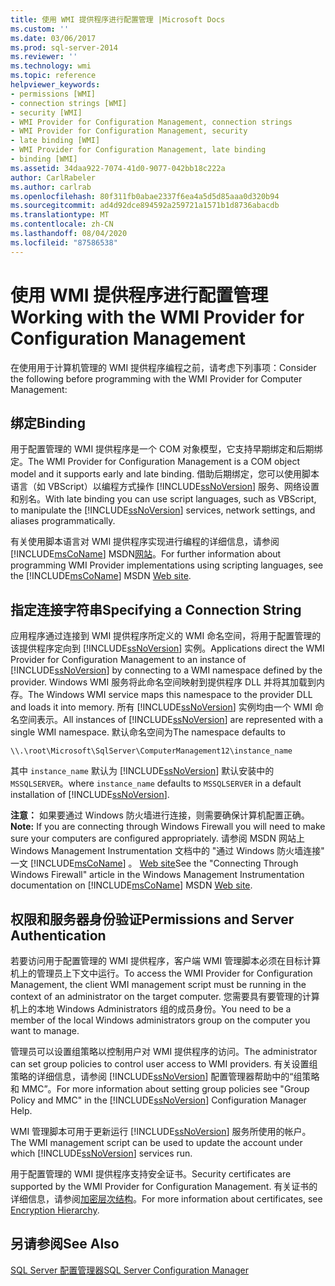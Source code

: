 ```yaml
---
title: 使用 WMI 提供程序进行配置管理 |Microsoft Docs
ms.custom: ''
ms.date: 03/06/2017
ms.prod: sql-server-2014
ms.reviewer: ''
ms.technology: wmi
ms.topic: reference
helpviewer_keywords:
- permissions [WMI]
- connection strings [WMI]
- security [WMI]
- WMI Provider for Configuration Management, connection strings
- WMI Provider for Configuration Management, security
- late binding [WMI]
- WMI Provider for Configuration Management, late binding
- binding [WMI]
ms.assetid: 34daa922-7074-41d0-9077-042bb18c222a
author: CarlRabeler
ms.author: carlrab
ms.openlocfilehash: 80f311fb0abae2337f6ea4a5d5d85aaa0d320b94
ms.sourcegitcommit: ad4d92dce894592a259721a1571b1d8736abacdb
ms.translationtype: MT
ms.contentlocale: zh-CN
ms.lasthandoff: 08/04/2020
ms.locfileid: "87586538"
---
```

# <a name="working-with-the-wmi-provider-for-configuration-management"></a><span data-ttu-id="e25c5-102">使用 WMI 提供程序进行配置管理</span><span class="sxs-lookup"><span data-stu-id="e25c5-102">Working with the WMI Provider for Configuration Management</span></span>
  <span data-ttu-id="e25c5-103">在使用用于计算机管理的 WMI 提供程序编程之前，请考虑下列事项：</span><span class="sxs-lookup"><span data-stu-id="e25c5-103">Consider the following before programming with the WMI Provider for Computer Management:</span></span>  
  
## <a name="binding"></a><span data-ttu-id="e25c5-104">绑定</span><span class="sxs-lookup"><span data-stu-id="e25c5-104">Binding</span></span>  
 <span data-ttu-id="e25c5-105">用于配置管理的 WMI 提供程序是一个 COM 对象模型，它支持早期绑定和后期绑定。</span><span class="sxs-lookup"><span data-stu-id="e25c5-105">The WMI Provider for Configuration Management is a COM object model and it supports early and late binding.</span></span> <span data-ttu-id="e25c5-106">借助后期绑定，您可以使用脚本语言（如 VBScript）以编程方式操作 [!INCLUDE[ssNoVersion](../../includes/ssnoversion-md.md)] 服务、网络设置和别名。</span><span class="sxs-lookup"><span data-stu-id="e25c5-106">With late binding you can use script languages, such as VBScript, to manipulate the [!INCLUDE[ssNoVersion](../../includes/ssnoversion-md.md)] services, network settings, and aliases programmatically.</span></span>  
  
 <span data-ttu-id="e25c5-107">有关使用脚本语言对 WMI 提供程序实现进行编程的详细信息，请参阅 [!INCLUDE[msCoName](../../includes/msconame-md.md)] MSDN[网站](https://go.microsoft.com/fwlink/?linkid=15426)。</span><span class="sxs-lookup"><span data-stu-id="e25c5-107">For further information about programming WMI Provider implementations using scripting languages, see the [!INCLUDE[msCoName](../../includes/msconame-md.md)] MSDN [Web site](https://go.microsoft.com/fwlink/?linkid=15426).</span></span>  
  
## <a name="specifying-a-connection-string"></a><span data-ttu-id="e25c5-108">指定连接字符串</span><span class="sxs-lookup"><span data-stu-id="e25c5-108">Specifying a Connection String</span></span>  
 <span data-ttu-id="e25c5-109">应用程序通过连接到 WMI 提供程序所定义的 WMI 命名空间，将用于配置管理的该提供程序定向到 [!INCLUDE[ssNoVersion](../../includes/ssnoversion-md.md)] 实例。</span><span class="sxs-lookup"><span data-stu-id="e25c5-109">Applications direct the WMI Provider for Configuration Management to an instance of [!INCLUDE[ssNoVersion](../../includes/ssnoversion-md.md)] by connecting to a WMI namespace defined by the provider.</span></span> <span data-ttu-id="e25c5-110">Windows WMI 服务将此命名空间映射到提供程序 DLL 并将其加载到内存。</span><span class="sxs-lookup"><span data-stu-id="e25c5-110">The Windows WMI service maps this namespace to the provider DLL and loads it into memory.</span></span> <span data-ttu-id="e25c5-111">所有 [!INCLUDE[ssNoVersion](../../includes/ssnoversion-md.md)] 实例均由一个 WMI 命名空间表示。</span><span class="sxs-lookup"><span data-stu-id="e25c5-111">All instances of [!INCLUDE[ssNoVersion](../../includes/ssnoversion-md.md)] are represented with a single WMI namespace.</span></span> <span data-ttu-id="e25c5-112">默认命名空间为</span><span class="sxs-lookup"><span data-stu-id="e25c5-112">The namespace defaults to</span></span>  
  
```  
\\.\root\Microsoft\SqlServer\ComputerManagement12\instance_name  
```  
  
 <span data-ttu-id="e25c5-113">其中 `instance_name` 默认为 [!INCLUDE[ssNoVersion](../../includes/ssnoversion-md.md)] 默认安装中的 `MSSQLSERVER`。</span><span class="sxs-lookup"><span data-stu-id="e25c5-113">where `instance_name` defaults to `MSSQLSERVER` in a default installation of [!INCLUDE[ssNoVersion](../../includes/ssnoversion-md.md)].</span></span>  
  
 <span data-ttu-id="e25c5-114">**注意：** 如果要通过 Windows 防火墙进行连接，则需要确保计算机配置正确。</span><span class="sxs-lookup"><span data-stu-id="e25c5-114">**Note:** If you are connecting through Windows Firewall you will need to make sure your computers are configured appropriately.</span></span> <span data-ttu-id="e25c5-115">请参阅 MSDN 网站上 Windows Management Instrumentation 文档中的 "通过 Windows 防火墙连接" 一文 [!INCLUDE[msCoName](../../includes/msconame-md.md)] 。 [Web site](https://go.microsoft.com/fwlink/?linkid=15426)</span><span class="sxs-lookup"><span data-stu-id="e25c5-115">See the "Connecting Through Windows Firewall" article in the Windows Management Instrumentation documentation on [!INCLUDE[msCoName](../../includes/msconame-md.md)] MSDN [Web site](https://go.microsoft.com/fwlink/?linkid=15426).</span></span>  
  
## <a name="permissions-and-server-authentication"></a><span data-ttu-id="e25c5-116">权限和服务器身份验证</span><span class="sxs-lookup"><span data-stu-id="e25c5-116">Permissions and Server Authentication</span></span>  
 <span data-ttu-id="e25c5-117">若要访问用于配置管理的 WMI 提供程序，客户端 WMI 管理脚本必须在目标计算机上的管理员上下文中运行。</span><span class="sxs-lookup"><span data-stu-id="e25c5-117">To access the WMI Provider for Configuration Management, the client WMI management script must be running in the context of an administrator on the target computer.</span></span> <span data-ttu-id="e25c5-118">您需要具有要管理的计算机上的本地 Windows Administrators 组的成员身份。</span><span class="sxs-lookup"><span data-stu-id="e25c5-118">You need to be a member of the local Windows administrators group on the computer you want to manage.</span></span>  
  
 <span data-ttu-id="e25c5-119">管理员可以设置组策略以控制用户对 WMI 提供程序的访问。</span><span class="sxs-lookup"><span data-stu-id="e25c5-119">The administrator can set group policies to control user access to WMI providers.</span></span> <span data-ttu-id="e25c5-120">有关设置组策略的详细信息，请参阅 [!INCLUDE[ssNoVersion](../../includes/ssnoversion-md.md)] 配置管理器帮助中的“组策略和 MMC”。</span><span class="sxs-lookup"><span data-stu-id="e25c5-120">For more information about setting group policies see "Group Policy and MMC" in the [!INCLUDE[ssNoVersion](../../includes/ssnoversion-md.md)] Configuration Manager Help.</span></span>  
  
 <span data-ttu-id="e25c5-121">WMI 管理脚本可用于更新运行 [!INCLUDE[ssNoVersion](../../includes/ssnoversion-md.md)] 服务所使用的帐户。</span><span class="sxs-lookup"><span data-stu-id="e25c5-121">The WMI management script can be used to update the account under which [!INCLUDE[ssNoVersion](../../includes/ssnoversion-md.md)] services run.</span></span>  
  
 <span data-ttu-id="e25c5-122">用于配置管理的 WMI 提供程序支持安全证书。</span><span class="sxs-lookup"><span data-stu-id="e25c5-122">Security certificates are supported by the WMI Provider for Configuration Management.</span></span> <span data-ttu-id="e25c5-123">有关证书的详细信息，请参阅[加密层次结构](../security/encryption/encryption-hierarchy.md)。</span><span class="sxs-lookup"><span data-stu-id="e25c5-123">For more information about certificates, see [Encryption Hierarchy](../security/encryption/encryption-hierarchy.md).</span></span>  
  
## <a name="see-also"></a><span data-ttu-id="e25c5-124">另请参阅</span><span class="sxs-lookup"><span data-stu-id="e25c5-124">See Also</span></span>  
 [<span data-ttu-id="e25c5-125">SQL Server 配置管理器</span><span class="sxs-lookup"><span data-stu-id="e25c5-125">SQL Server Configuration Manager</span></span>](../sql-server-configuration-manager.md)  
  
  
